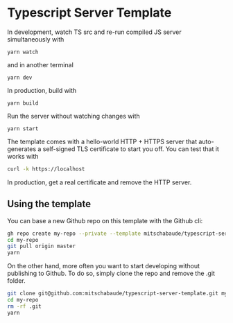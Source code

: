 # Typescript Server Template

In development, watch TS src and re-run compiled JS server simultaneously with

`yarn watch`

and in another terminal

`yarn dev`

In production, build with

`yarn build`

Run the server without watching changes with

`yarn start`

The template comes with a hello-world HTTP + HTTPS server that auto-generates a self-signed TLS certificate to start you off. You can test that it works with

```sh
curl -k https://localhost
```

In production, get a real certificate and remove the HTTP server.

## Using the template

You can base a new Github repo on this template with the Github cli:

```sh
gh repo create my-repo --private --template mitschabaude/typescript-server-template
cd my-repo
git pull origin master
yarn
```

On the other hand, more often you want to start developing without publishing to Github. To do so, simply clone the repo and remove the .git folder.

```sh
git clone git@github.com:mitschabaude/typescript-server-template.git my-repo
cd my-repo
rm -rf .git
yarn
```

